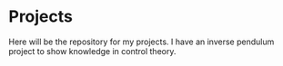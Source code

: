 # Projects

Here will be the repository for my projects.
I have an inverse pendulum project to show knowledge in control theory.
